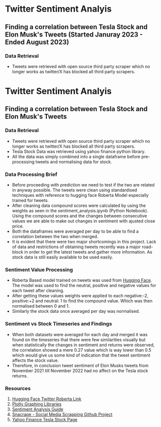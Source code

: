 # Twitter Sentiment Analyis

## Finding a correlation between Tesla Stock and Elon Musk's Tweets (Started Januray 2023 - Ended August 2023)

### Data Retrieval

- Tweets were retrieved with open source third party scraper which no longer works as twitter/X has blocked all third party scrapers.
# Twitter Sentiment Analyis 
## Finding a correlation between Tesla Stock and Elon Musk's Tweets 
### Data Retrieval 
- Tweets were retrieved with open source third party scraper which no longer works as twitter/X has blocked all third party scrapers. 
- Tesla Stock Data was retrieved using yahoo finance python library.
- All the data was simply combined into a single dataframe before pre-processing tweets and normalising data for stock.

### Data Processing Brief

- Before proceeding with prediction we need to test if the two are related in anyway possible. The tweets were clean using standardised techniques with reference to hugging face Roberta Model especially trained for tweets.
- After cleaning data compound scores were calculated by using the weights as seen in the sentiment_analysis.ipynb (Python Notebook). Using the compound scores and the changes between consecutive values we are able to make out changes in sentiment with ajusted close price.
- Both the dataframes were averaged per day to be able to find a correlation between the two when merged.
- It is evident that there were two major shortcomings in this project. Lack of data and restrictions of obtaining tweets recently was a major road-block in order to get the latest tweets and gather more information. As stock data is still easily available to be used easily.

### Sentiment Value Processing

- Roberta Based model trained on tweets was used from [Hugging Face](https://huggingface.co/cardiffnlp/twitter-roberta-base-sentiment-latest). The model was used to find the neutral, positive and negative values for each tweet after cleaning.
- After getting these values weights were applied to each negative:-2, positive:+2 and neutral: 1 to find the compound value. Which was then normalised between 0 and 1.
- Similarly the stock data once averaged per day was normalised.

### Sentiment vs Stock Timeseries and Findings

- When both datasets were averaged for each day and merged it was found on the timeseries that there were few similarities visually but when statistically the changes in sentiment and returns were observed, the correlation showed a mere 0.27 value which is way lower than 0.5 which would give us some kind of indication that the tweet sentiment affects the stock value.
- Therefore, in conclusion tweet sentiment of Elon Musks tweets from November 2021 till November 2022 had no affect on the Tesla stock returns.

### Resources

1. [Hugging Face Twitter Roberta Link](https://huggingface.co/cardiffnlp/twitter-roberta-base-sentiment-latest)
2. [Plotly Graphing Libraries](https://plotly.com/graphing-libraries/)
3. [Sentiment Analysis Guide](https://algotrading101.com/learn/sentiment-analysis-python-guide/)
4. [Snacrape - Social Media Scrapping Github Project](https://github.com/JustAnotherArchivist/snscrape)
5. [Yahoo Finance Tesla Stock Page](https://au.finance.yahoo.com/quote/TSLA?p=TSLA)
